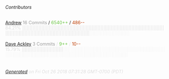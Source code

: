 ###### Contributors
[Andrew](https://github.com/walpolea)
<font color="#999">16 Commits</font> / <font color="#6cc644">6540++</font> / <font color="#bd3c00"> 486--</font>
<font color="#dedede">84.21%&nbsp;<font color="#dedede">|||||||||||||||||||||||||||||||||||||||||||||||||||||||||||||||||||||||||||||||||||||||||||||||||||||||||||||||||||||||||||||||||||||||||||||||||||||||||</font><font color="#f4f4f4">|||||||||||||||||||||||||||</font><br><br>
[Dave Ackley](https://github.com/DaveAckley)
<font color="#999">3 Commits</font> / <font color="#6cc644">9++</font> / <font color="#bd3c00"> 10--</font>
<font color="#dedede">15.79%&nbsp;<font color="#dedede">||||||||||||||||||||||||||||</font><font color="#f4f4f4">||||||||||||||||||||||||||||||||||||||||||||||||||||||||||||||||||||||||||||||||||||||||||||||||||||||||||||||||||||||||||||||||||||||||||||||||||||||||</font><br><br>
###### [Generated](https://github.com/jakeleboeuf/contributor) on Fri Oct 26 2018 07:31:28 GMT-0700 (PDT)
